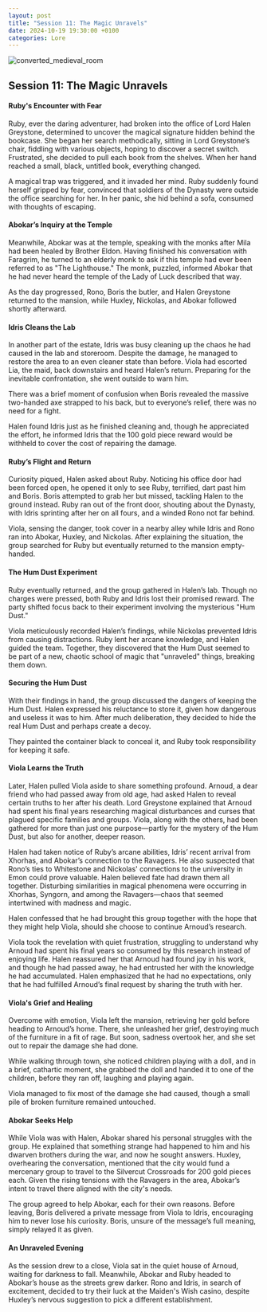 ```yaml
---
layout: post  
title: "Session 11: The Magic Unravels"  
date: 2024-10-19 19:30:00 +0100  
categories: Lore
---
```


![converted_medieval_room](https://github.com/user-attachments/assets/656cfb65-5840-44e8-9bb6-8023fb10196f)

## **Session 11: The Magic Unravels**

#### **Ruby's Encounter with Fear**

Ruby, ever the daring adventurer, had broken into the office of Lord Halen Greystone, determined to uncover the magical signature hidden behind the bookcase. She began her search methodically, sitting in Lord Greystone’s chair, fiddling with various objects, hoping to discover a secret switch. Frustrated, she decided to pull each book from the shelves. When her hand reached a small, black, untitled book, everything changed.

A magical trap was triggered, and it invaded her mind. Ruby suddenly found herself gripped by fear, convinced that soldiers of the Dynasty were outside the office searching for her. In her panic, she hid behind a sofa, consumed with thoughts of escaping.

#### **Abokar’s Inquiry at the Temple**

Meanwhile, Abokar was at the temple, speaking with the monks after Mila had been healed by Brother Eldon. Having finished his conversation with Faragrim, he turned to an elderly monk to ask if this temple had ever been referred to as "The Lighthouse." The monk, puzzled, informed Abokar that he had never heard the temple of the Lady of Luck described that way.

As the day progressed, Rono, Boris the butler, and Halen Greystone returned to the mansion, while Huxley, Nickolas, and Abokar followed shortly afterward.

#### **Idris Cleans the Lab**

In another part of the estate, Idris was busy cleaning up the chaos he had caused in the lab and storeroom. Despite the damage, he managed to restore the area to an even cleaner state than before. Viola had escorted Lia, the maid, back downstairs and heard Halen’s return. Preparing for the inevitable confrontation, she went outside to warn him. 

There was a brief moment of confusion when Boris revealed the massive two-handed axe strapped to his back, but to everyone’s relief, there was no need for a fight. 

Halen found Idris just as he finished cleaning and, though he appreciated the effort, he informed Idris that the 100 gold piece reward would be withheld to cover the cost of repairing the damage.

#### **Ruby’s Flight and Return**

Curiosity piqued, Halen asked about Ruby. Noticing his office door had been forced open, he opened it only to see Ruby, terrified, dart past him and Boris. Boris attempted to grab her but missed, tackling Halen to the ground instead. Ruby ran out of the front door, shouting about the Dynasty, with Idris sprinting after her on all fours, and a winded Rono not far behind.

Viola, sensing the danger, took cover in a nearby alley while Idris and Rono ran into Abokar, Huxley, and Nickolas. After explaining the situation, the group searched for Ruby but eventually returned to the mansion empty-handed.

#### **The Hum Dust Experiment**

Ruby eventually returned, and the group gathered in Halen’s lab. Though no charges were pressed, both Ruby and Idris lost their promised reward. The party shifted focus back to their experiment involving the mysterious "Hum Dust."

Viola meticulously recorded Halen’s findings, while Nickolas prevented Idris from causing distractions. Ruby lent her arcane knowledge, and Halen guided the team. Together, they discovered that the Hum Dust seemed to be part of a new, chaotic school of magic that "unraveled" things, breaking them down.

#### **Securing the Hum Dust**

With their findings in hand, the group discussed the dangers of keeping the Hum Dust. Halen expressed his reluctance to store it, given how dangerous and useless it was to him. After much deliberation, they decided to hide the real Hum Dust and perhaps create a decoy.

They painted the container black to conceal it, and Ruby took responsibility for keeping it safe.

#### **Viola Learns the Truth**

Later, Halen pulled Viola aside to share something profound. Arnoud, a dear friend who had passed away from old age, had asked Halen to reveal certain truths to her after his death. Lord Greystone explained that Arnoud had spent his final years researching magical disturbances and curses that plagued specific families and groups. Viola, along with the others, had been gathered for more than just one purpose—partly for the mystery of the Hum Dust, but also for another, deeper reason.

Halen had taken notice of Ruby’s arcane abilities, Idris’ recent arrival from Xhorhas, and Abokar’s connection to the Ravagers. He also suspected that Rono’s ties to Whitestone and Nickolas' connections to the university in Emon could prove valuable. Halen believed fate had drawn them all together. Disturbing similarities in magical phenomena were occurring in Xhorhas, Syngorn, and among the Ravagers—chaos that seemed intertwined with madness and magic.

Halen confessed that he had brought this group together with the hope that they might help Viola, should she choose to continue Arnoud’s research.

Viola took the revelation with quiet frustration, struggling to understand why Arnoud had spent his final years so consumed by this research instead of enjoying life. Halen reassured her that Arnoud had found joy in his work, and though he had passed away, he had entrusted her with the knowledge he had accumulated. Halen emphasized that he had no expectations, only that he had fulfilled Arnoud’s final request by sharing the truth with her.

#### **Viola's Grief and Healing**

Overcome with emotion, Viola left the mansion, retrieving her gold before heading to Arnoud’s home. There, she unleashed her grief, destroying much of the furniture in a fit of rage. But soon, sadness overtook her, and she set out to repair the damage she had done. 

While walking through town, she noticed children playing with a doll, and in a brief, cathartic moment, she grabbed the doll and handed it to one of the children, before they ran off, laughing and playing again. 

Viola managed to fix most of the damage she had caused, though a small pile of broken furniture remained untouched.

#### **Abokar Seeks Help**

While Viola was with Halen, Abokar shared his personal struggles with the group. He explained that something strange had happened to him and his dwarven brothers during the war, and now he sought answers. Huxley, overhearing the conversation, mentioned that the city would fund a mercenary group to travel to the Silvercut Crossroads for 200 gold pieces each. Given the rising tensions with the Ravagers in the area, Abokar’s intent to travel there aligned with the city's needs.

The group agreed to help Abokar, each for their own reasons. Before leaving, Boris delivered a private message from Viola to Idris, encouraging him to never lose his curiosity. Boris, unsure of the message’s full meaning, simply relayed it as given.

#### **An Unraveled Evening**

As the session drew to a close, Viola sat in the quiet house of Arnoud, waiting for darkness to fall. Meanwhile, Abokar and Ruby headed to Abokar’s house as the streets grew darker. Rono and Idris, in search of excitement, decided to try their luck at the Maiden's Wish casino, despite Huxley’s nervous suggestion to pick a different establishment.
